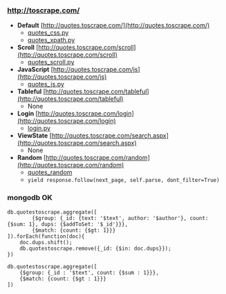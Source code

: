 ### http://toscrape.com/
- **Default** [http://quotes.toscrape.com/](http://quotes.toscrape.com/)
   - [quotes_css.py](tutorial/spiders/quotes_css.py)
   - [quotes_xpath.py](tutorial/spiders/quotes_xpath.py)
- **Scroll** [http://quotes.toscrape.com/scroll](http://quotes.toscrape.com/scroll)
   - [quotes_scroll.py](tutorial/spiders/quotes_scroll.py)
- **JavaScript** [http://quotes.toscrape.com/js](http://quotes.toscrape.com/js)
   - [quotes_js.py](tutorial/spiders/quotes_js.py)
- **Tableful** [http://quotes.toscrape.com/tableful](http://quotes.toscrape.com/tableful)
   - None
- **Login** [http://quotes.toscrape.com/login](http://quotes.toscrape.com/login)
   - [login.py](tutorial/spiders/login.py)
- **ViewState** [http://quotes.toscrape.com/search.aspx](http://quotes.toscrape.com/search.aspx)
   - None
- **Random** [http://quotes.toscrape.com/random](http://quotes.toscrape.com/random)
   - [quotes_random](tutorial/spiders/quotes_random.py)
   - `yield response.follow(next_page, self.parse, dont_filter=True)`
   
### mongodb OK
```mongo
db.quotestoscrape.aggregate([
        {$group: {_id: {text: '$text', author: '$author'}, count: {$sum: 1}, dups: {$addToSet: '$_id'}}},
        {$match: {count: {$gt: 1}}}
]).forEach(function(doc){
    doc.dups.shift();
    db.quotestoscrape.remove({_id: {$in: doc.dups}});
})
```

```mongo
db.quotestoscrape.aggregate([
    {$group: {_id : '$text', count: {$sum : 1}}},
    {$match: {count: {$gt : 1}}}
])
```
